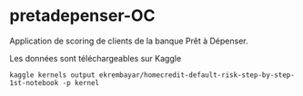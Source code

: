 # pretadepenser-OC


Application de scoring de clients de la banque Prêt à Dépenser.


Les données sont téléchargeables sur Kaggle

`kaggle kernels output ekrembayar/homecredit-default-risk-step-by-step-1st-notebook -p kernel`



